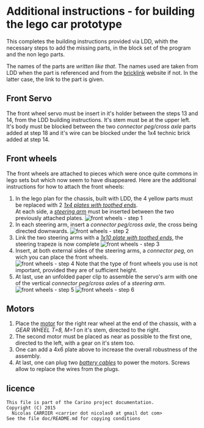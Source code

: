 # Additional instructions - for building the lego car prototype

This completes the building instructions provided via LDD, whith the necessary
steps to add the missing parts, in the block set of the program and the non lego
parts.

The names of the parts are *written like that*. The names used are taken from
LDD when the part is referenced and from the [bricklink][bricklink] website if
not. In the latter case, the link to the part is given.

## Front Servo

The front wheel servo must be insert in it's holder between the steps 13 and 14,
from the LDD building instructions. It's stem must be at the upper left. It's
body must be blocked between the two *connector peg/cross axle* parts added at
step 18 and it's wire can be blocked under the 1x4 technic brick added at step
14.

## Front wheels

The front wheels are attached to pieces which were once quite commons in lego
sets but which now seem to have disappeared. Here are the additional
instructions for how to attach the front wheels:  

1. In the lego plan for the chassis, built with LDD, the 4 yellow parts must be
   replaced with 2 [*1x4 plates with toothed ends*][plate-1x4-toothed-ends].  
   At each side, a [*steering arm*][steering-arm] must be inserted between the
   two previously attached plates.
   ![front wheels - step 1](additional_inscructions-images/front-wheels-1.jpg)
2. In each steering arm, insert a *connector peg/cross axle*, the cross being
   directed downwards.
   ![front wheels - step 2](additional_inscructions-images/front-wheels-2.jpg)
3. Link the two steering arms with a [*1x10 plate with toothed
   ends*][plate-1x10-toothed-ends], the steering trapeze is now complete
   ![front wheels - step 3](additional_inscructions-images/front-wheels-3.jpg)
4. Insert, at both external sides of the steering arms, a *connector peg*, on
   wich you can place the front wheels.  
   ![front wheels - step 4](additional_inscructions-images/front-wheels-4.jpg)
   Note that the type of front wheels you use is not important, provided they
   are of sufficient height.
5. At last, use an unfolded paper clip to assemble the servo's arm with one of
   the vertical *connector peg/cross axle*s of a *steering arm*.
   ![front wheels - step 5](additional_inscructions-images/front-wheels-5.jpg)
   ![front wheels - step 6](additional_inscructions-images/front-wheels-6.jpg)


## Motors

1. Place the [motor][electric-motor-4.5V] for the right rear wheel at the end of
   the chassis, with a *GEAR WHEEL T=8, M=1* on it's stem, directed to the
   right.
2. The second motor must be placed as near as possible to the first one,
   directed to the left, with a gear on it's stem too.
3. One can add a 4x6 plate above to increase the overall robustness of the
   assembly.
4. At last, one can plug two [*battery cables*][4.5V-motor-battery-cables] to
   power the motors. Screws allow to replace the wires from the plugs.

## licence

    This file is part of the Carino project documentation.
    Copyright (C) 2015
      Nicolas CARRIER <carrier dot nicolas0 at gmail dot com>
    See the file doc/README.md for copying conditions

[bricklink]: http://www.bricklink.com
[electric-motor-4.5V]: http://www.bricklink.com/catalogItem.asp?P=6216m
[plate-1x4-toothed-ends]: http://www.bricklink.com/catalogItem.asp?P=4263
[plate-1x10-toothed-ends]: http://www.bricklink.com/catalogItem.asp?P=2719
[steering-arm]: http://www.bricklink.com/catalogItem.asp?P=4261
[4.5V-motor-battery-cables]: http://www.bricklink.com/catalogItem.asp?S=4-5

